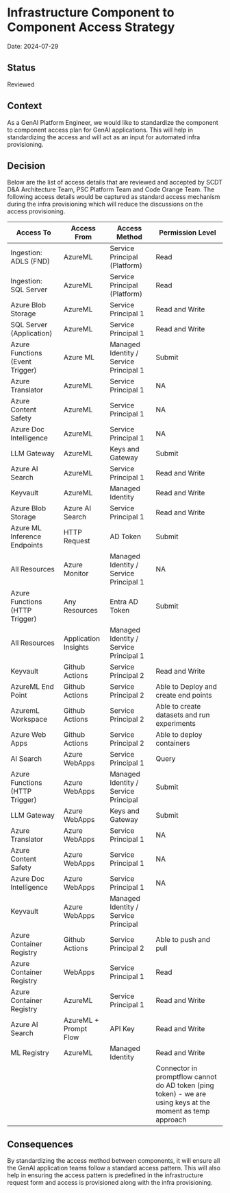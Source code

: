 # Infrastructure Component to Component Access Strategy

Date: 2024-07-29

## Status

Reviewed

## Context

As a GenAI Platform Engineer, we would like to standardize the component to component access plan for GenAI applications. This will help in standardizing the access and will act as an input for automated infra provisioning.

## Decision

Below are the list of access details that are reviewed and accepted by SCDT D&A Architecture Team, PSC Platform Team and Code Orange Team. The following access details would be captured as standard access mechanism during the infra provisioning which will reduce the discussions on the access provisioning.

| Access To                       | Access From            | Access Method                          | Permission Level                                                                                           |
|---------------------------------|------------------------|----------------------------------------|------------------------------------------------------------------------------------------------------------|
| Ingestion: ADLS (FND)           | AzureML                | Service Principal (Platform)           | Read                                                                                                       |
| Ingestion: SQL Server           | AzureML                | Service Principal (Platform)           | Read                                                                                                       |
| Azure Blob Storage              | AzureML                | Service Principal 1                    | Read and Write                                                                                             |
| SQL Server (Application)        | AzureML                | Service Principal 1                    | Read and Write                                                                                             |
| Azure Functions (Event Trigger) | Azure ML               | Managed Identity / Service Principal 1 | Submit                                                                                                     |
| Azure Translator                | AzureML                | Service Principal 1                    | NA                                                                                                         |
| Azure Content Safety            | AzureML                | Service Principal 1                    | NA                                                                                                         |
| Azure Doc Intelligence          | AzureML                | Service Principal 1                    | NA                                                                                                         |
| LLM Gateway                     | AzureML                | Keys and Gateway                       | Submit                                                                                                     |
| Azure AI Search                 | AzureML                | Service Principal 1                    | Read and Write                                                                                             |
| Keyvault                        | AzureML                | Managed Identity                       | Read and Write                                                                                             |
| Azure Blob Storage              | Azure AI Search        | Service Principal 1                    | Read and Write                                                                                             |
| Azure ML Inference Endpoints    | HTTP Request           | AD Token                               | Submit                                                                                                     |
| All Resources                   | Azure Monitor          | Managed Identity / Service Principal 1 | NA                                                                                                         |
| Azure Functions (HTTP Trigger)  | Any Resources          | Entra AD Token                         | Submit                                                                                                     |
| All Resources                   | Application Insights   | Managed Identity / Service Principal 1 |                                                                                                            |
| Keyvault                        | Github Actions         | Service Principal 2                    | Read and Write                                                                                             |
| AzureML End Point               | Github Actions         | Service Principal 2                    | Able to Deploy and create end points                                                                       |
| AzuremL Workspace               | Github Actions         | Service Principal 2                    | Able to create datasets and run experiments                                                                |
| Azure Web Apps                  | Github Actions         | Service Principal 2                    | Able to deploy containers                                                                                  |
| AI Search                       | Azure WebApps          | Service Principal 1                    | Query                                                                                                      |
| Azure Functions (HTTP Trigger)  | Azure WebApps          | Managed Identity / Service Principal   | Submit                                                                                                     |
| LLM Gateway                     | Azure WebApps          | Keys and Gateway                       | Submit                                                                                                     |
| Azure Translator                | Azure WebApps          | Service Principal 1                    | NA                                                                                                         |
| Azure Content Safety            | Azure WebApps          | Service Principal 1                    | NA                                                                                                         |
| Azure Doc Intelligence          | Azure WebApps          | Service Principal 1                    | NA                                                                                                         |
| Keyvault                        | Azure WebApps          | Managed Identity / Service Principal   |                                                                                                            |
| Azure Container Registry        | Github Actions         | Service Principal 2                    | Able to push and pull                                                                                      |
| Azure Container Registry        | WebApps                | Service Principal 1                    | Read                                                                                                       |
| Azure Container Registry        | AzureML                | Service Principal 1                    | Read and Write                                                                                             |
| Azure AI Search                 | AzureML + Prompt Flow  | API Key                                | Read and Write                                                                                             |
| ML Registry                     | AzureML                | Managed Identity                                     | Read and Write                                                                                             |
|                                 |                        |                                        | Connector in promptflow cannot do AD token (ping token) - we are using keys at the moment as temp approach |

## Consequences

By standardizing the access method between components, it will ensure all the GenAI application teams follow a standard access pattern. This will also help in ensuring the access pattern is predefined in the infrastructure request form and access is provisioned along with the infra provisioning.
